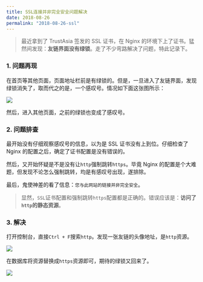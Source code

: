 ```yaml
---
title: SSL连接并非完全安全问题解决
date: 2018-08-26
permalink: "2018-08-26-ssl"
---
```


> 最近拿到了 TrustAsia 签发的 SSL 证书，在 Nginx 的环境下上了证书。猛然间发现：**友链界面没有绿锁**。走了不少弯路解决了问题，特此记录下。

### 1. 问题再现

在首页等其他页面，页面地址栏前是有绿锁的。但是，一旦进入了友链界面，发现绿锁消失了，取而代之的是，一个感叹号。情况如下面这张图所示：

![](https://static.godbmw.com/images/网站搭建与运营/SSL连接并非完全问题解决/1.png)

然后，进入其他页面，之前的绿锁也变成了感叹号。

### 2. 问题排查

最开始没有仔细观察感叹号的信息，以为是 SSL 证书没有上到位。仔细检查了 Nginx 的配置之后，确定了证书配置是没有错误的。

然后，又开始怀疑是不是没有让`http`强制跳转`https`。毕竟 Nginx 的配置是个大难题，但发现不论怎么强制跳转，均是有感叹号出现，遂排除。

最后，鬼使神差的看了信息：`您与此网站的链接并非完全安全`。

> 显然，`SSL`证书配置和强制跳转`https`配置都是正确的。错误应该是：**访问了`http`的静态资源**。

### 3. 解决

打开控制台，直接`Ctrl + F`搜索`http`。发现一张友链的头像地址，是`http`资源。

![](https://static.godbmw.com/images/网站搭建与运营/SSL连接并非完全问题解决/2.png)

在数据库将资源替换成`https`资源即可，期待的绿锁又回来了。

![](https://static.godbmw.com/images/网站搭建与运营/SSL连接并非完全问题解决/3.png)

